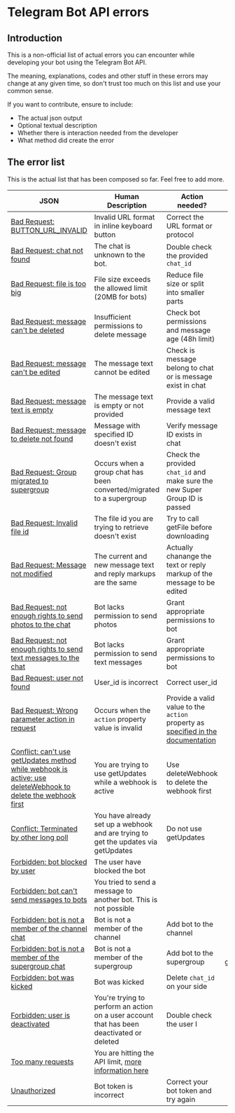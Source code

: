 # Telegram Bot API errors

## Introduction
This is a non-official list of actual errors you can encounter while developing your bot using the Telegram Bot API.

The meaning, explanations, codes and other stuff in these errors may change at any given time, so don't trust too much on this list and use your common sense.

If you want to contribute, ensure to include: 
- The actual json output
- Optional textual description
- Whether there is interaction needed from the developer
- What method did create the error

## The error list

This is the actual list that has been composed so far. Feel free to add more.

| JSON         | Human Description| Action needed?    | Methods raising |
|--------------|------------------|-------------------|:---------------:|
|[Bad Request: BUTTON_URL_INVALID](json/bad-request-button-url-invalid.json)|Invalid URL format in inline keyboard button|Correct the URL format or protocol|sendMessage, editMessageText|
|[Bad Request: chat not found](json/bad-request-chat-not-found.json )|The chat is unknown to the bot.| Double check the provided `chat_id`|any|
|[Bad Request: file is too big](json/bad-request-file-too-big.json)|File size exceeds the allowed limit (20MB for bots)|Reduce file size or split into smaller parts|sendDocument, sendPhoto, sendVideo|
|[Bad Request: message can't be deleted](json/bad-request-message-cant-be-deleted.json)|Insufficient permissions to delete message|Check bot permissions and message age (48h limit)|deleteMessage|
| [Bad Request: message can't be edited](json/bad-request-message-cant-be-edited.json) | The message text cannot be edited | Check is message belong to chat or is message exist in chat | editMessageText |
| [Bad Request: message text is empty](json/bad-request-message-text-is-empty.json) | The message text is empty or not provided | Provide a valid message text | sendMessage, editMessageText |
|[Bad Request: message to delete not found](json/bad-request-message-to-delete-not-found.json)|Message with specified ID doesn't exist|Verify message ID exists in chat|deleteMessage|
|[Bad Request: Group migrated to supergroup](json/bad-request-group-chat-migrated.json)| Occurs when a group chat has been converted/migrated to a supergroup| Check the provided `chat_id` and make sure the new Super Group ID is passed |sendMessage|
|[Bad Request: Invalid file id](json/bad-request-invalid-file-id.json)| The file id you are trying to retrieve doesn't exist|Try to call getFile before downloading|getFile|
|[Bad Request: Message not modified](json/bad-request-message-not-modified.json)|The current and new message text and reply markups are the same| Actually chanange the text or reply markup of the message to be edited|editMessageText|
|[Bad Request: not enough rights to send photos to the chat](json/bad-request-not-enough-rights-photos.json)|Bot lacks permission to send photos|Grant appropriate permissions to bot|sendPhoto|
|[Bad Request: not enough rights to send text messages to the chat](json/bad-request-not-enough-rights-text.json)|Bot lacks permission to send text messages|Grant appropriate permissions to bot|sendMessage|
|[Bad Request: user not found](json/bad-request-user-not-found.json)|User_id is incorrect|Correct user_id|any|
|[Bad Request: Wrong parameter action in request](json/bad-request-wrong-parameter-action-in-request.json)| Occurs when the `action` property value is invalid | Provide a valid value to the `action` property as [specified in the documentation](https://core.telegram.org/bots/api#sendchataction) |sendChatAction|
| [Conflict: can't use getUpdates method while webhook is active; use deleteWebhook to delete the webhook first](json/webhook-is-active.json) | You are trying to use getUpdates while a webhook is active | Use deleteWebhook to delete the webhook first | getUpdates |
|[Conflict: Terminated by other long poll](json/conflicted-terminated-by-other-long-poll.json)|You have already set up a webhook and are trying to get the updates via getUpdates|Do not use getUpdates|getUpdates|
|[Forbidden: bot blocked by user](json/forbidden-bot-blocked-by-user.json)| The user have blocked the bot ||any|
|[Forbidden: bot can't send messages to bots](json/forbidden-bot-cant-send-messages-to-bots.json)|You tried to send a message to another bot. This is not possible||sendMessage|
|[Forbidden: bot is not a member of the channel chat](json/forbidden-bot-not-member-channel.json)|Bot is not a member of the channel|Add bot to the channel|sendMessage, deleteMessage|
|[Forbidden: bot is not a member of the supergroup chat](json/forbidden-bot-not-member-supergroup.json)|Bot is not a member of the supergroup|Add bot to the supergroup|sendMessage, getChatAdministrators|
|[Forbidden: bot was kicked](json/forbidden-bot-was-kicked.json)|Bot was kicked|Delete `chat_id` on your side|sendMessage|
|[Forbidden: user is deactivated](json/forbidden-user-is-deactivated.json)|You're trying to perform an action on a user account that has been deactivated or deleted| Double check the user I|sendMessage|
|[Too many requests](json/too-many-requests.json)|You are hitting the API limit, [more information here](https://core.telegram.org/bots/faq#my-bot-is-hitting-limits-how-do-i-avoid-this)||sendMessage|
|[Unauthorized](json/unauthorized.json)|Bot token is incorrect|Correct your bot token and try again|any|